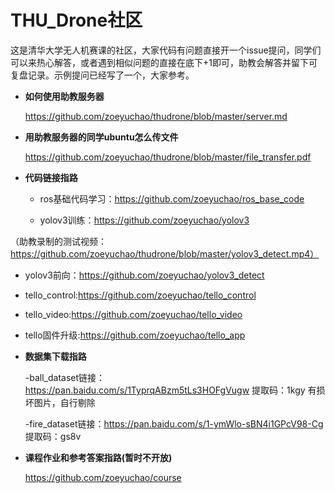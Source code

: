 # THU_Drone社区
这是清华大学无人机赛课的社区，大家代码有问题直接开一个issue提问，同学们可以来热心解答，或者遇到相似问题的直接在底下+1即可，助教会解答并留下可复盘记录。示例提问已经写了一个，大家参考。

- **如何使用助教服务器**

  https://github.com/zoeyuchao/thudrone/blob/master/server.md


- **用助教服务器的同学ubuntu怎么传文件**

  https://github.com/zoeyuchao/thudrone/blob/master/file_transfer.pdf


- **代码链接指路**

  - ros基础代码学习：https://github.com/zoeyuchao/ros_base_code

  - yolov3训练：https://github.com/zoeyuchao/yolov3 

（助教录制的测试视频：https://github.com/zoeyuchao/thudrone/blob/master/yolov3_detect.mp4）

  - yolov3前向：https://github.com/zoeyuchao/yolov3_detect

  - tello_control:https://github.com/zoeyuchao/tello_control

  - tello_video:https://github.com/zoeyuchao/tello_video

  - tello固件升级:https://github.com/zoeyuchao/tello_app


- **数据集下载指路**

  -ball_dataset链接：https://pan.baidu.com/s/1TyprqABzm5tLs3HOFgVugw  提取码：1kgy 有损坏图片，自行剔除

  -fire_dataset链接：https://pan.baidu.com/s/1-ymWlo-sBN4i1GPcV98-Cg  提取码：gs8v 


- **课程作业和参考答案指路(暂时不开放)**

  https://github.com/zoeyuchao/course


